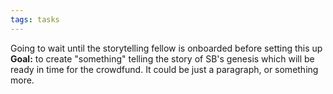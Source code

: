 ```yaml
---
tags: tasks
---
```

Going to wait until the storytelling fellow is onboarded before setting this up
**Goal:** to create "something" telling the story of SB's genesis which will be ready in time for the crowdfund. It could be just a paragraph, or something more.